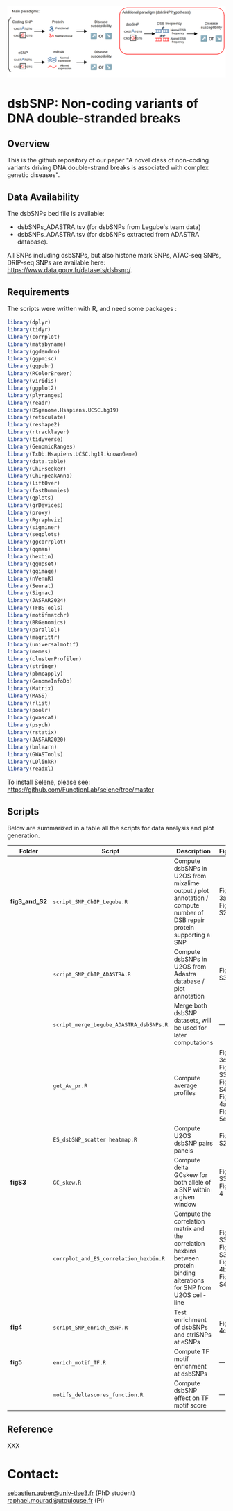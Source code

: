 ![schema_dsbSNP_git](schema_dsbSNP_git.png)

# dsbSNP: Non-coding variants of DNA double-stranded breaks

## Overview

This is the github repository of our paper "A novel class of non-coding variants driving DNA double-strand breaks is associated with complex genetic diseases".

## Data Availability

The dsbSNPs bed file is available: 
- dsbSNPs_ADASTRA.tsv (for dsbSNPs from Legube's team data)
- dsbSNPs_ADASTRA.tsv (for dsbSNPs extracted from ADASTRA database).

All SNPs including dsbSNPs, but also histone mark SNPs, ATAC-seq SNPs, DRIP-seq SNPs are available here: https://www.data.gouv.fr/datasets/dsbsnp/.

## Requirements

The scripts were written with R, and need some packages :
```R
library(dplyr)
library(tidyr)
library(corrplot)
library(matsbyname)
library(ggdendro)
library(ggpmisc)
library(ggpubr)
library(RColorBrewer)
library(viridis)
library(ggplot2)
library(plyranges)
library(readr)
library(BSgenome.Hsapiens.UCSC.hg19)
library(reticulate)
library(reshape2)
library(rtracklayer)
library(tidyverse)
library(GenomicRanges)
library(TxDb.Hsapiens.UCSC.hg19.knownGene)
library(data.table)
library(ChIPseeker)
library(ChIPpeakAnno)
library(liftOver)
library(fastDummies)
library(gplots)
library(grDevices)
library(proxy)
library(Rgraphviz)
library(sigminer)
library(seqplots)
library(ggcorrplot)
library(qqman)
library(hexbin)
library(ggupset)
library(ggimage)
library(nVennR)
library(Seurat)
library(Signac)
library(JASPAR2024)
library(TFBSTools)
library(motifmatchr)
library(BRGenomics)
library(parallel)
library(magrittr)
library(universalmotif)
library(memes)
library(clusterProfiler)
library(stringr)
library(pbmcapply)
library(GenomeInfoDb)
library(Matrix)
library(MASS)
library(rlist)
library(poolr)
library(gwascat)
library(psych)
library(rstatix)
library(JASPAR2020)
library(bnlearn)
library(GWASTools)
library(LDlinkR)
library(readxl) 
```

To install Selene, please see: https://github.com/FunctionLab/selene/tree/master

## Scripts

Below are summarized in a table all the scripts for data analysis and plot generation.

| **Folder**     | **Script**                           | **Description** | **Figures** |
|----------------|---------------------------------------|-----------------|-------------|
| **fig3_and_S2** | `script_SNP_ChIP_Legube.R` | Compute dsbSNPs in U2OS from mixalime output / plot annotation / compute number of DSB repair protein supporting a SNP | Figure 3a / Figure S2a |
|                | `script_SNP_ChIP_ADASTRA.R` | Compute dsbSNPs in U2OS from Adastra database / plot annotation | Figure S3c |
|                | `script_merge_Legube_ADASTRA_dsbSNPs.R` | Merge both dsbSNP datasets, will be used for later computations | — |
|                | `get_Av_pr.R` | Compute average profiles | Figure 3c, Figure S3d, Figure S4b, Figure 4a, Figure 5e |
|                | `ES_dsbSNP_scatter heatmap.R` | Compute U2OS dsbSNP pairs panels | Figure S2b |
| **figS3**      | `GC_skew.R` | Compute delta GCskew for both allele of a SNP within a given window | Figure S3c, Figure 4 |
|                | `corrplot_and_ES_correlation_hexbin.R` | Compute the correlation matrix and the correlation hexbins between protein binding alterations for SNP from U2OS cell-line | Figure S3d, Figure S3b,e, Figure 4b, Figure S4a |
| **fig4**       | `script_SNP_enrich_eSNP.R` | Test enrichment of dsbSNPs and ctrlSNPs at eSNPs | Figure 4d,e |
| **fig5**       | `enrich_motif_TF.R` | Compute TF motif enrichment at dsbSNPs | — |
|                | `motifs_deltascores_function.R` | Compute dsbSNP effect on TF motif score | — |

## Reference

XXX

# Contact: 
sebastien.auber@univ-tlse3.fr (PhD student) \
raphael.mourad@utoulouse.fr (PI)
